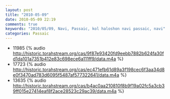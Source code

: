 ```yaml
---
layout: post
title: "2010-05-09"
date: 2010-05-09 22:19
comments: true
keywords: "2010/05/09, Navi, Passaic, kol haloshon navi passaic, navi" 
categories: Passaic 
---
```


 * 11985 {% audio http://historic.torahstream.org/cas/9f87e93420fd9eebb7882b624fa30fd1da101a7351b412e83c698ece6a111ff9/data.m4a %}
 * 17723 {% audio http://historic.torahstream.org/cas/ec471efb61d89a3f198cec6f3aa34d8e0f3470ad783d6095f5487af577322641/data.m4a %}
 * 13635 {% audio http://historic.torahstream.org/cas/b4ac0aa210810f8b9f19a02fc5a3cb39ff015e27414eaf8f2ace28523c29ac39/data.m4a %}

